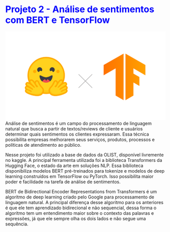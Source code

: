 # <font color='blue'>Projeto  2 - Análise de sentimentos com BERT e TensorFlow</font>
    
![bert](images/hug.png)
Análise de sentimentos é um campo do processamento de linguagem natural que busca a partir de textos/reviews de cliente e usuários determinar quais sentimentos os clientes expressaram. Essa técnica possibilita empresas melhorarem seus serviços, produtos, processos e políticas de atendimento ao público.

Nesse projeto foi utilizado a base de dados da OLIST, disponível livremente no kaggle. A principal ferramenta utilizada foi a biblioteca Transformers da Hugging Face, o estado da arte em soluções NLP. Essa biblioteca disponibiliza modelos BERT pré-treinados para tokenize e modelos de deep learning construídos em TensorFlow ou PyTorch. Isso possibilita maior poder e facilidade na tarefa de análise de sentimentos.

BERT de Bidirectional Encoder Representations from Transformers é um algoritmo de deep learning criado pelo Google para processamento de linguagem natural. A principal diferença desse algoritmo para os anteriores é que ele tem aprendizado bidirecional e não sequencial, dessa forma o algoritmo tem um entendimento maior sobre o contexto das palavras e expressões, já que ele sempre olha os dois lados e não segue uma sequência.
